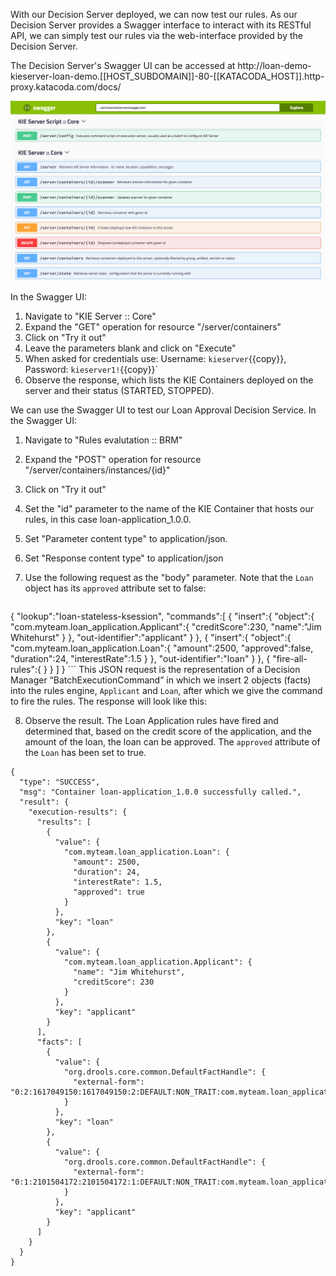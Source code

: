 With our Decision Server deployed, we can now test our rules. As our Decision Server provides a Swagger interface to interact with its RESTful API, we can simply test our rules via the web-interface provided by the Decision Server.

The Decision Server's Swagger UI can be accessed at http://loan-demo-kieserver-loan-demo.[[HOST_SUBDOMAIN]]-80-[[KATACODA_HOST]].http-proxy.katacoda.com/docs/

<img src="../../assets/middleware/dm7-loan-application/dm7-swagger-ui.png" width="800" />

In the Swagger UI:

1. Navigate to "KIE Server :: Core"
2. Expand the "GET" operation for resource "/server/containers"
3. Click on "Try it out"
4. Leave the parameters blank and click on "Execute"
5. When asked for credentials use: Username: `kieserver`{{copy}}, Password: `kieserver1!`{{copy}}`
6. Observe the response, which lists the KIE Containers deployed on the server and their status (STARTED, STOPPED).


We can use the Swagger UI to test our Loan Approval Decision Service. In the Swagger UI:
1. Navigate to "Rules evalutation :: BRM"
2. Expand the "POST" operation for resource "/server/containers/instances/{id}"
3. Click on "Try it out"
4. Set the "id" parameter to the name of the KIE Container that hosts our rules, in this case loan-application_1.0.0.
5. Set "Parameter content type" to application/json.
6. Set "Response content type" to application/json
7. Use the following request as the "body" parameter. Note that the `Loan` object has its `approved` attribute set to false:

    ```
{
    "lookup":"loan-stateless-ksession",
    "commands":[
        {
            "insert":{
                "object":{
                    "com.myteam.loan_application.Applicant":{
                        "creditScore":230,
                        "name":"Jim Whitehurst"
                    }
                },
                "out-identifier":"applicant"
            }
        },
        {
            "insert":{
                "object":{
                    "com.myteam.loan_application.Loan":{
                        "amount":2500,
                        "approved":false,
                        "duration":24,
                        "interestRate":1.5
                    }
                },
                "out-identifier":"loan"
            }
        },
        {
            "fire-all-rules":{
            }
        }
    ]
}
    ```
    This JSON request is the representation of a Decision Manager “BatchExecutionCommand” in which we insert 2 objects (facts) into the rules engine, `Applicant` and `Loan`, after which we give the command to fire the rules. The response will look like this:

8. Observe the result. The Loan Application rules have fired and determined that, based on the credit score of the application, and the amount of the loan, the loan can be approved. The `approved` attribute of the `Loan` has been set to true.

```
{
  "type": "SUCCESS",
  "msg": "Container loan-application_1.0.0 successfully called.",
  "result": {
    "execution-results": {
      "results": [
        {
          "value": {
            "com.myteam.loan_application.Loan": {
              "amount": 2500,
              "duration": 24,
              "interestRate": 1.5,
              "approved": true
            }
          },
          "key": "loan"
        },
        {
          "value": {
            "com.myteam.loan_application.Applicant": {
              "name": "Jim Whitehurst",
              "creditScore": 230
            }
          },
          "key": "applicant"
        }
      ],
      "facts": [
        {
          "value": {
            "org.drools.core.common.DefaultFactHandle": {
              "external-form": "0:2:1617049150:1617049150:2:DEFAULT:NON_TRAIT:com.myteam.loan_application.Loan"
            }
          },
          "key": "loan"
        },
        {
          "value": {
            "org.drools.core.common.DefaultFactHandle": {
              "external-form": "0:1:2101504172:2101504172:1:DEFAULT:NON_TRAIT:com.myteam.loan_application.Applicant"
            }
          },
          "key": "applicant"
        }
      ]
    }
  }
}
```
